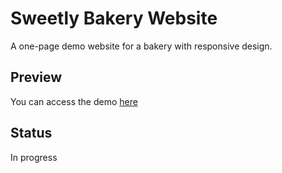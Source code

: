 # Sweetly Bakery Website
A one-page demo website for a bakery with responsive design.

## Preview
You can access the demo [here](https://kris-krsh02.github.io/sweetly-bakery-website-project/)

## Status 
In progress


